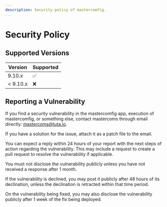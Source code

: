 ```yaml
---
description: Security policy of mastercomfig.
...
```


# Security Policy

## Supported Versions

| Version   | Supported          |
| --------- | ------------------ |
| 9.10.x     | :white_check_mark: |
| < 9.10.x   | :x:                |

## Reporting a Vulnerability

If you find a security vulnerability in the mastercomfig app, execution of mastercomfig,
or something else, contact mastercoms through email directly: [mastercoms@tuta.io](mailto:mastercoms@tuta.io).

If you have a solution for the issue, attach it as a patch file to the email.

You can expect a reply within 24 hours of your report with the next steps of action
regarding the vulnerability. This may include a request to create a pull request to
resolve the vulnerability if applicable.

You must not disclose the vulnerability publicly unless you have not received a response after 1 month.

If the vulnerability is declined, you may post it publicly after 48 hours of its declination, unless the
declination is retracted within that time period.

On the vulnerability being fixed, you may also disclose the vulnerability publicly after 1 week of the
fix being deployed.
